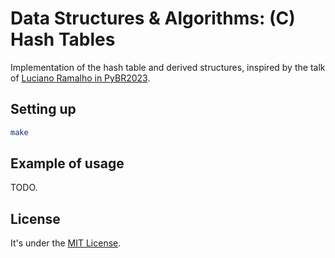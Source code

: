 # Data Structures & Algorithms: (C) Hash Tables

Implementation of the hash table and derived structures,
inspired by the talk of
[Luciano Ramalho in PyBR2023](https://youtu.be/JfyB2YGRuDw?list=PLDC3uVLxaEQ1Bkj73iMqDTd8uDzTfjyzu&t=891).

## Setting up

```sh
make
```

## Example of usage

TODO.

## License

It's under the [MIT License](https://github.com/Mazuh/dsa-c-hashtables/blob/main/LICENSE).
